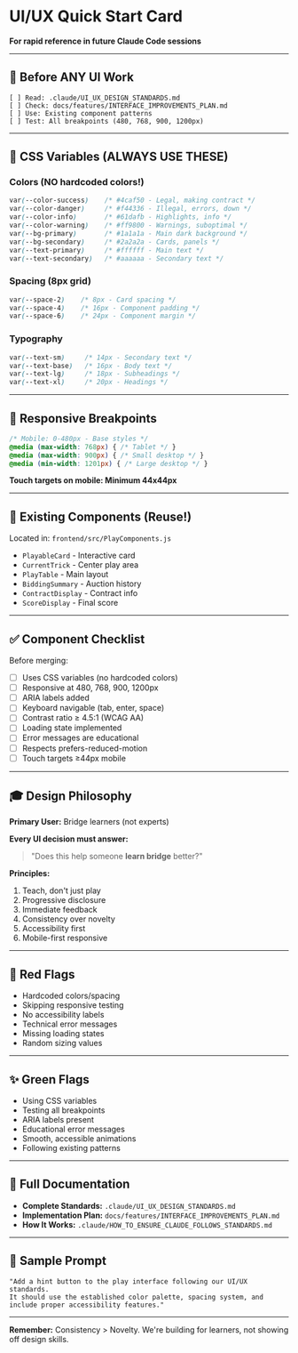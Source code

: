 # UI/UX Quick Start Card

**For rapid reference in future Claude Code sessions**

---

## 🎯 Before ANY UI Work

```
[ ] Read: .claude/UI_UX_DESIGN_STANDARDS.md
[ ] Check: docs/features/INTERFACE_IMPROVEMENTS_PLAN.md
[ ] Use: Existing component patterns
[ ] Test: All breakpoints (480, 768, 900, 1200px)
```

---

## 🎨 CSS Variables (ALWAYS USE THESE)

### Colors (NO hardcoded colors!)
```css
var(--color-success)    /* #4caf50 - Legal, making contract */
var(--color-danger)     /* #f44336 - Illegal, errors, down */
var(--color-info)       /* #61dafb - Highlights, info */
var(--color-warning)    /* #ff9800 - Warnings, suboptimal */
var(--bg-primary)       /* #1a1a1a - Main dark background */
var(--bg-secondary)     /* #2a2a2a - Cards, panels */
var(--text-primary)     /* #ffffff - Main text */
var(--text-secondary)   /* #aaaaaa - Secondary text */
```

### Spacing (8px grid)
```css
var(--space-2)    /* 8px - Card spacing */
var(--space-4)    /* 16px - Component padding */
var(--space-6)    /* 24px - Component margin */
```

### Typography
```css
var(--text-sm)     /* 14px - Secondary text */
var(--text-base)   /* 16px - Body text */
var(--text-lg)     /* 18px - Subheadings */
var(--text-xl)     /* 20px - Headings */
```

---

## 📱 Responsive Breakpoints

```css
/* Mobile: 0-480px - Base styles */
@media (max-width: 768px) { /* Tablet */ }
@media (max-width: 900px) { /* Small desktop */ }
@media (min-width: 1201px) { /* Large desktop */ }
```

**Touch targets on mobile: Minimum 44x44px**

---

## 🧩 Existing Components (Reuse!)

Located in: `frontend/src/PlayComponents.js`

- `PlayableCard` - Interactive card
- `CurrentTrick` - Center play area
- `PlayTable` - Main layout
- `BiddingSummary` - Auction history
- `ContractDisplay` - Contract info
- `ScoreDisplay` - Final score

---

## ✅ Component Checklist

Before merging:
- [ ] Uses CSS variables (no hardcoded colors)
- [ ] Responsive at 480, 768, 900, 1200px
- [ ] ARIA labels added
- [ ] Keyboard navigable (tab, enter, space)
- [ ] Contrast ratio ≥ 4.5:1 (WCAG AA)
- [ ] Loading state implemented
- [ ] Error messages are educational
- [ ] Respects prefers-reduced-motion
- [ ] Touch targets ≥44px mobile

---

## 🎓 Design Philosophy

**Primary User:** Bridge learners (not experts)

**Every UI decision must answer:**
> "Does this help someone **learn bridge** better?"

**Principles:**
1. Teach, don't just play
2. Progressive disclosure
3. Immediate feedback
4. Consistency over novelty
5. Accessibility first
6. Mobile-first responsive

---

## 🚫 Red Flags

- Hardcoded colors/spacing
- Skipping responsive testing
- No accessibility labels
- Technical error messages
- Missing loading states
- Random sizing values

---

## ✨ Green Flags

- Using CSS variables
- Testing all breakpoints
- ARIA labels present
- Educational error messages
- Smooth, accessible animations
- Following existing patterns

---

## 🔗 Full Documentation

- **Complete Standards:** `.claude/UI_UX_DESIGN_STANDARDS.md`
- **Implementation Plan:** `docs/features/INTERFACE_IMPROVEMENTS_PLAN.md`
- **How It Works:** `.claude/HOW_TO_ENSURE_CLAUDE_FOLLOWS_STANDARDS.md`

---

## 💬 Sample Prompt

```
"Add a hint button to the play interface following our UI/UX standards.
It should use the established color palette, spacing system, and
include proper accessibility features."
```

---

**Remember:** Consistency > Novelty. We're building for learners, not showing off design skills.
